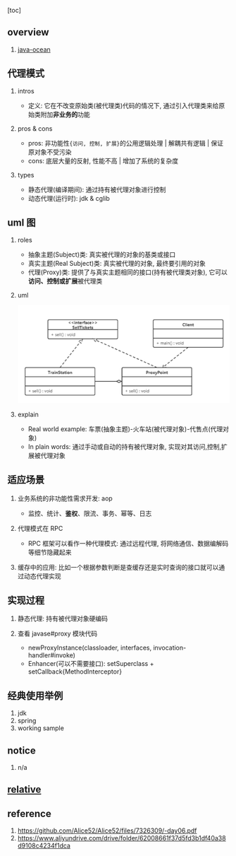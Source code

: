 [toc]

## overview

1. [java-ocean](https://github.com/Alice52/java-ocean/blob/master/java/se/v2/proxy/proxy.md)

## 代理模式

1. intros
   - 定义: 它在不改变原始类(被代理类)代码的情况下, 通过引入代理类来给原始类附加**非业务的**功能
2. pros & cons
   - pros: 非功能性`{访问, 控制, 扩展}`的公用逻辑处理 | 解耦共有逻辑 | 保证原对象不受污染
   - cons: 底层大量的反射, 性能不高 | 增加了系统的复杂度
3. types

   - 静态代理(编译期间): 通过持有被代理对象进行控制
   - 动态代理(运行时): jdk & cglib

## uml 图

1. roles

   - 抽象主题(Subject)类: 真实被代理的对象的基类或接口
   - 真实主题(Real Subject)类: 真实被代理的对象, 最终要引用的对象
   - 代理(Proxy)类: 提供了与真实主题相同的接口(持有被代理类对象), 它可以**访问、控制或扩展**被代理类

2. uml

   ![avatar](/static/image/dp/proxy-uml.png)

3. explain
   - Real world example: 车票(抽象主题)-火车站(被代理对象)-代售点(代理对象)
   - In plain words: 通过手动或自动的持有被代理对象, 实现对其访问,控制,扩展被代理对象

## 适应场景

1. 业务系统的非功能性需求开发: aop

   - 监控、统计、**鉴权**、限流、事务、幂等、日志

2. 代理模式在 RPC

   - RPC 框架可以看作一种代理模式: 通过远程代理, 将网络通信、数据编解码等细节隐藏起来

3. 缓存中的应用: 比如一个根据参数判断是查缓存还是实时查询的接口就可以通过动态代理实现

## 实现过程

1. 静态代理: 持有被代理对象硬编码
2. 查看 javase#proxy 模块代码

   - newProxyInstance(classloader, interfaces, invocation-handler#invoke)
   - Enhancer(可以不需要接口): setSuperclass + setCallback{MethodInterceptor}

## 经典使用举例

1. jdk
2. spring
3. working sample

## notice

1. n/a

## [relative](https://github.com/Alice52/java-ocean/blob/master/java/se/v2/proxy/proxy.md)

## reference

1. https://github.com/Alice52/Alice52/files/7326309/-day06.pdf
2. https://www.aliyundrive.com/drive/folder/62008661f37d5fd3b1df40a38d9108c4234f1dca
